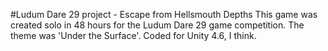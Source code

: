 #Ludum Dare 29 project - Escape from Hellsmouth Depths
This game was created solo in 48 hours for the Ludum Dare 29 game competition. The theme was 'Under the Surface'. Coded for Unity 4.6, I think.
